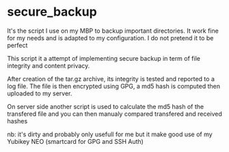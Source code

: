 # secure_backup

It's the script I use on my MBP to backup important directories. It work fine for my needs and is adapted to my configuration. I do not pretend it to be perfect

This script it a attempt of implementing secure backup in term of file integrity and content privacy. 

After creation of the tar.gz archive, its integrity is tested and reported to a log file.
The file is then encrypted using GPG, a md5 hash is computed then uploaded to my server. 

On server side another script is used to calculate the md5 hash of the transfered file and you can then manualy compared transfered and received hashes

nb: it's dirty and probably only usefull for me but it make good use of my Yubikey NEO (smartcard for GPG and SSH Auth)
